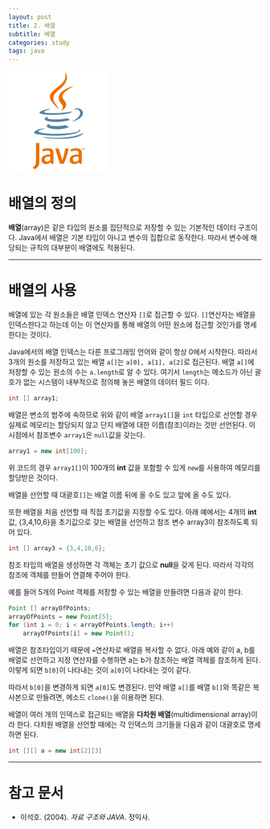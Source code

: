 ```yaml
---
layout: post
title: 2. 배열
subtitle: 배열
categories: study
tags: java
---
```


![javalogo](/assets/img/logo/java-logo.png)

# 배열의 정의

**배열**(array)은 같은 타입의 원소를 집단적으로 저장할 수 있는 기본적인 데이터 구조이다. Java에서 배열은 기본 타입이 아니고 변수의 집합으로 동작한다. 따라서 변수에 해당되는 규칙의 대부분이 배열에도 적용된다.

***

# 배열의 사용

배열에 있는 각 원소들은 배열 인덱스 연산자 `[]`로 접근할 수 있다. `[]`연산자는 배열을 인덱스한다고 하는데 이는 이 연산자를 통해 배열의 어떤 원소에 접근할 것인가를 명세한다는 것이다. 

Java에서의 배열 인덱스는 다른 프로그래밍 언어와 같이 항상 0에서 시작한다. 따라서 3개의 원소를 저장하고 있는 배열 `a[]`는 `a[0], a[1], a[2]`로 접근된다. 배열 `a[]`에 저장할 수 있는 원소의 수는 `a.length`로 알 수 있다. 여기서 `length`는 메소드가 아닌 괄호가 없는 시스템이 내부적으로 정의해 놓은 배열의 데이터 필드 이다.

```java
int [] array1;
```

배열은 변소의 범주에 속하므로 위와 같이 배열 `array1[]`을 `int` 타입으로 선언할 경우 실제로 메모리는 할당되지 않고 단지 배열에 대한 이름(참조)이라는 것만 선언된다. 이 시점에서 참조변수 `array1`은 `null`값을 갖는다.

```java
array1 = new int[100];
```

위 코드의 경우 `array1[]`이 100개의 **int** 값을 포함할 수 있게 `new`를 사용하여 메모리를 할당받은 것이다.

배열을 선언할 때 대괄호`[]`는 배열 이름 뒤에 올 수도 있고 앞에 올 수도 있다.

또한 배열을 처음 선언할 때 직접 초기값을 지정할 수도 있다. 아래 예에서는 4개의 **int**값, {3,4,10,6}을 초기값으로 갖는 배열을 선언하고 참조 변수 array3이 참조하도록 되어 있다.

```java
int [] array3 = {3,4,10,6};
```

참조 타입의 배열을 생성하면 각 객체는 초기 값으로 **null**을 갖게 된다. 따라서 각각의 참조에 객체를 만들어 연결해 주어야 한다.

예를 들어 5개의 Point 객체를 저장할 수 있는 배열을 만들려면 다음과 같이 한다.

```java
Point [] arrayOfPoints;
arrayOfPoints = new Point[5];
for (int i = 0; i < arrayOfPoints.length; i++)
    arrayOfPoints[i] = new Point();
```

배열은 참조타입이기 때문에 `=`연산자로 배열을 복사할 수 없다. 아래 예와 같이 a, b를 배열로 선언하고 지정 연산자를 수행하면 a는 b가 참조하는 배열 객체를 참조하게 된다. 이렇게 되면 `b[0]`이 나타내는 것이 `a[0]`이 나타내는 것이 같다.

따라서 `b[0]`을 변경하게 되면 `a[0]`도 변경된다. 만약 배열 `a[]`를 배열 `b[]`와 똑같은 복사본으로 만들려면, 메소드 `clone()`을 이용하면 된다.

배열이 여러 개의 인덱스로 접근되는 배열을 **다차원 배열**(multidimensional array)이라 한다. 다차원 배열을 선언할 때에는 각 인덱스의 크기들을 다음과 같이 대괄호로 명세하면 된다.

```java
int [][] a = new int[2][3]
```

***

# 참고 문서
- 이석호. (2004). *자료 구조와 JAVA*. 정익사.
